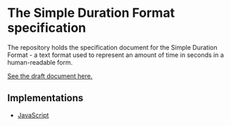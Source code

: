# The Simple Duration Format specification

The repository holds the specification document for the Simple Duration Format - a text format used to represent an amount of time in seconds in a human-readable form.

[See the draft document here.](./SPECIFICATION.md)

## Implementations

* [JavaScript](https://github.com/nicolas-van/simple-duration#readme)
